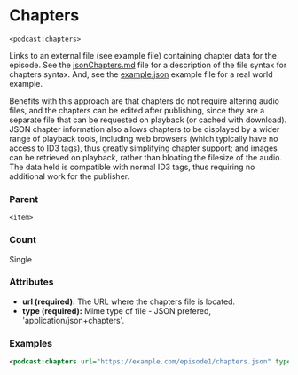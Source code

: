 # Chapters

`<podcast:chapters>`

Links to an external file (see example file) containing chapter data for the episode. See the [jsonChapters.md](../examples/chapters/jsonChapters.md) file for a description of the file syntax for chapters syntax. And, see the [example.json](../examples/chapters/example.json) example file for a real world example.

Benefits with this approach are that chapters do not require altering audio files, and the chapters can be edited after publishing, since they are a separate file that can be requested on playback (or cached with download). JSON chapter information also allows chapters to be displayed by a wider range of playback tools, including web browsers (which typically have no access to ID3 tags), thus greatly simplifying chapter support; and images can be retrieved on playback, rather than bloating the filesize of the audio. The data held is compatible with normal ID3 tags, thus requiring no additional work for the publisher.

### Parent

`<item>`

### Count

Single

### Attributes

- **url (required):** The URL where the chapters file is located.
- **type (required):** Mime type of file - JSON prefered, 'application/json+chapters'.

### Examples

```xml
<podcast:chapters url="https://example.com/episode1/chapters.json" type="application/json+chapters" />
```
